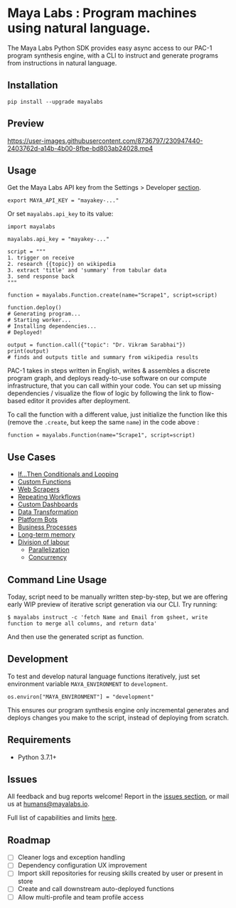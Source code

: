 # Maya Labs : Program machines using natural language.

The Maya Labs Python SDK provides easy async access to our PAC-1 program synthesis engine, with a CLI to instruct and generate programs from instructions in natural language.


## Installation

```
pip install --upgrade mayalabs
```
## Preview

https://user-images.githubusercontent.com/8736797/230947440-2403762d-a14b-4b00-8fbe-bd803ab24028.mp4


## Usage

Get the Maya Labs API key from the Settings > Developer [section](https://app.mayalabs.io/settings/developers).

```
export MAYA_API_KEY = "mayakey-..."
```

Or set `mayalabs.api_key` to its value:

```
import mayalabs

mayalabs.api_key = "mayakey-..."

script = """
1. trigger on receive
2. research {{topic}} on wikipedia
3. extract 'title' and 'summary' from tabular data
3. send response back
"""

function = mayalabs.Function.create(name="Scrape1", script=script)

function.deploy()
# Generating program...
# Starting worker...
# Installing dependencies...
# Deployed!

output = function.call({"topic": "Dr. Vikram Sarabhai"})
print(output)
# finds and outputs title and summary from wikipedia results

```

PAC-1 takes in steps written in English, writes & assembles a discrete program graph, and deploys ready-to-use software on our compute infrastructure, that you can call within your code. You can set up missing dependencies / visualize the flow of logic by following the link to flow-based editor it provides after deployment.

To call the function with a different value, just initialize the function like this (remove the `.create`, but keep the same `name`) in the code above : 

```
function = mayalabs.Function(name="Scrape1", script=script)
```

## Use Cases

- [If...Then Conditionals and Looping](/EXAMPLES.md#ifthen-conditionals-and-looping)
- [Custom Functions](/EXAMPLES.md#custom-functions)
- [Web Scrapers](/EXAMPLES.md#web-scrapers)
- [Repeating Workflows](/EXAMPLES.md#repeating-workflows)
- [Custom Dashboards](/EXAMPLES.md#custom-dashboards)
- [Data Transformation](/EXAMPLES.md#data-transformation)
- [Platform Bots](/EXAMPLES.md#platform-bots)
- [Business Processes](/EXAMPLES.md#business-processes)
- [Long-term memory](/EXAMPLES.md#long-term-memory)
- [Division of labour](/EXAMPLES.md#division-of-labour)
  - [Parallelization](/EXAMPLES.md#parallelization)
  - [Concurrency](/EXAMPLES.md#concurrency)

## Command Line Usage

Today, script need to be manually written step-by-step, but we are offering early WIP preview of iterative script generation via our CLI. Try running:

```
$ mayalabs instruct -c 'fetch Name and Email from gsheet, write function to merge all columns, and return data'
```

And then use the generated script as function.

## Development

To test and develop natural language functions iteratively, just set environment variable `MAYA_ENVIRONMENT` to `development`.

```
os.environ["MAYA_ENVIRONMENT"] = "development"
```

This ensures our program synthesis engine only incremental generates and deploys changes you make to the script, instead of deploying from scratch.

## Requirements

- Python 3.7.1+

## Issues

All feedback and bug reports welcome! Report in the [issues section](https://github.com/mayahq/mayalabs-sdk-python/issues), or mail us at humans@mayalabs.io.

Full list of capabilities and limits [here](https://docs.mayalabs.io/capabilities-and-limits).


## Roadmap
- [ ] Cleaner logs and exception handling
- [ ] Dependency configuration UX improvement
- [ ] Import skill repositories for reusing skills created by user or present in store
- [ ] Create and call downstream auto-deployed functions
- [ ] Allow multi-profile and team profile access
